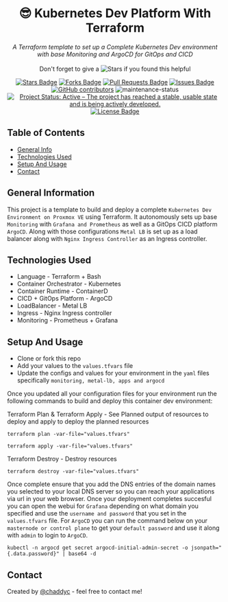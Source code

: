<h1 align="center">😎 Kubernetes Dev Platform With Terraform</h1>
<div align="center">

<i>A Terraform template to set up a Complete Kubernetes Dev environment with base Monitoring and ArgoCD for GitOps and CICD</i>
</br>
</br>
Don't forget to give a ![Stars](https://img.shields.io/badge/Star-FFD700?style=flat-square&logo=ApacheSpark&logoColor=black) if you found this helpful

<a href="https://github.com/chaddyc/terraform-proxmox-k8s-argocd-dev-platform/stargazers"><img src="https://img.shields.io/github/stars/chaddyc/terraform-proxmox-k8s-argocd-dev-platform" alt="Stars Badge"/></a>
<a href="https://github.com/chaddyc/terraform-proxmox-k8s-argocd-dev-platform/network/members"><img src="https://img.shields.io/github/forks/chaddyc/terraform-proxmox-k8s-argocd-dev-platform" alt="Forks Badge"/></a>
<a href="https://github.com/chaddyc/terraform-proxmox-k8s-argocd-dev-platform/pulls"><img src="https://img.shields.io/github/issues-pr/chaddyc/terraform-proxmox-k8s-argocd-dev-platform" alt="Pull Requests Badge"/></a>
<a href="https://github.com/chaddyc/terraform-proxmox-k8s-argocd-dev-platform/issues"><img src="https://img.shields.io/github/issues/chaddyc/terraform-proxmox-k8s-argocd-dev-platform" alt="Issues Badge"/></a>
<a href="https://github.com/chaddyc/terraform-proxmox-k8s-argocd-dev-platform/graphs/contributors"><img alt="GitHub contributors" src="https://img.shields.io/github/contributors/chaddyc/terraform-proxmox-k8s-argocd-dev-platform?color=2b9348"></a>
![maintenance-status](https://img.shields.io/badge/maintenance-actively--developed-brightgreen.svg)
[![Project Status: Active – The project has reached a stable, usable state and is being actively developed.](https://www.repostatus.org/badges/latest/active.svg)](https://www.repostatus.org/#active)
<a href="https://github.com/chaddyc/terraform-proxmox-k8s-argocd-dev-platform/blob/master/LICENSE"><img src="https://img.shields.io/github/license/chaddyc/terraform-proxmox-k8s-argocd-dev-platform" alt="License Badge"/></a>

</div>

## Table of Contents
* [General Info](#general-information)
* [Technologies Used](#technologies-used)
* [Setup And Usage](#setup-and-usage)
* [Contact](#contact)


## General Information
This project is a template to build and deploy a complete `Kubernetes Dev Environment on Proxmox VE` using Terraform. It autonomously sets up base `Monitoring` with `Grafana and Prometheus` as well as a GitOps CICD platform `ArgoCD`. Along with those configurations `Metal LB` is set up as a load balancer along with `Nginx Ingress Controller` as an Ingress controller.


## Technologies Used
- Language - Terraform + Bash
- Container Orchestrator - Kubernetes
- Container Runtime - ContainerD
- CICD + GitOps Platform - ArgoCD
- LoadBalancer - Metal LB
- Ingress - Nginx Ingress controller
- Monitoring - Prometheus + Grafana

## Setup And Usage

- Clone or fork this repo
- Add your values to the `values.tfvars` file
- Update the configs and values for your environment in the `yaml` files specifically `monitoring, metal-lb, apps and argocd`

Once you updated all your configuration files for your environment run the following commands to build and deploy this container dev environment:

Terraform Plan & Terraform Apply - See Planned output of resources to deploy and apply to deploy the planned resources
```
terraform plan -var-file="values.tfvars" 
```
```
terraform apply -var-file="values.tfvars" 
```

Terraform Destroy - Destroy resources
```
terraform destroy -var-file="values.tfvars" 
```

Once complete ensure that you add the DNS entries of the domain names you selected to your local DNS server so you can reach your applications via url in your web browser. Once your deployment completes succesful you can open the webui for `Grafana` depending on what domain you specified and use the `username and password` that you set in the `values.tfvars` file. For `ArgoCD` you can run the command below on your `masternode or control plane` to get your `default password` and use it along with `admin` to login to `ArgoCD`.

```
kubectl -n argocd get secret argocd-initial-admin-secret -o jsonpath="{.data.password}" | base64 -d
```

## Contact
Created by [@chaddyc](https://github.com/chaddyc) - feel free to contact me!


